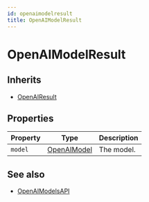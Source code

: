 ```yaml
---
id: openaimodelresult
title: OpenAIModelResult
---
```


# OpenAIModelResult

## Inherits

- [OpenAIResult](OpenAIResult.md)
 
## Properties

| Property   | Type                         | Description       |
|------------|------------------------------|-------------------|
| `model`      | [OpenAIModel](OpenAIModel.md)   | The model.        |

## See also

- [OpenAIModelsAPI](OpenAIModelsAPI.md)

